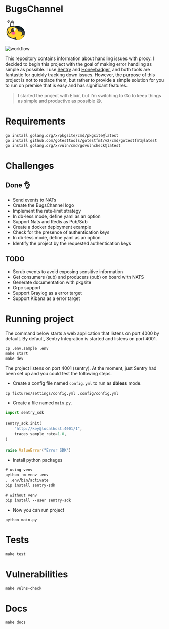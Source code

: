 # BugsChannel

![bugs channel logo](./images/logo.png)

![workflow](https://github.com/williampsena/bugs-channel/actions/workflows/main.yml/badge.svg)

This repository contains information about handling issues with proxy.
I decided to begin this project with the goal of making error handling as simple as possible.
I use [Sentry](https://sentry.io) and [Honeybadger](https://www.honeybadger.io), and both tools are fantastic for quickly tracking down issues. However, the purpose of this project is not to replace them, but rather to provide a simple solution for you to run on premise that is easy and has significant features.

> I started the project with Elixir, but I'm switching to Go to keep things as simple and productive as possible 😅.

# Requirements

```shell
go install golang.org/x/pkgsite/cmd/pkgsite@latest
go install github.com/gotesttools/gotestfmt/v2/cmd/gotestfmt@latest
go install golang.org/x/vuln/cmd/govulncheck@latest
```

# Challenges
## Done 👌

- Send events to NATs
- Create the BugsChannel logo
- Implement the rate-limit strategy
- In db-less mode, define yaml as an option
- Support Nats and Redis as Pub/Sub
- Create a docker deployment example
- Check for the presence of authentication keys
- In db-less mode, define yaml as an option
- Identify the project by the requested authentication keys

## TODO

- Scrub events to avoid exposing sensitive information
- Get consumers (sub) and producers (pub) on board with NATS
- Generate documentation with pkgsite
- Grpc support
- Support Graylog as a error target
- Support Kibana as a error target

# Running project

The command below starts a web application that listens on port 4000 by default.
By default, Sentry Integration is started and listens on port 4001.

```shell
cp .env.sample .env
make start
make dev
```

The project listens on port 4001 (sentry). At the moment, just Sentry had been set up and you could test the following steps.

- Create a config file named `config.yml` to run as **dbless** mode.

```shell
cp fixtures/settings/config.yml .config/config.yml
```

- Create a file named `main.py`.

```python
import sentry_sdk

sentry_sdk.init(
    "http://key@localhost:4001/1",
    traces_sample_rate=1.0,
)

raise ValueError("Error SDK")
```

- Install python packages

```shell
# using venv
python -m venv .env
. .env/bin/activate
pip install sentry-sdk

# without venv
pip install --user sentry-sdk
```

- Now you can run project

```shell
python main.py
```

# Tests

```shell
make test
```

# Vulnerabilities

```shell
make vulns-check
```

# Docs

```shell
make docs
```
